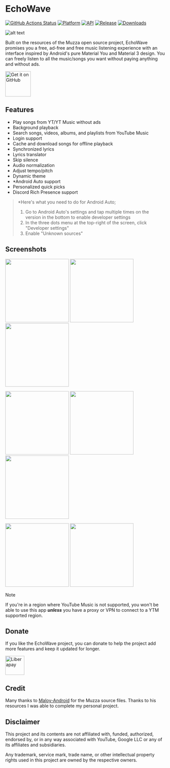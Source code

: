 # EchoWave
[![GitHub Actions Status](https://img.shields.io/github/actions/workflow/status/WSTxda/Google-Shortcuts-Launcher/.github%2Fworkflows%2Fandroid.yml?style=for-the-badge&logo=github-actions&labelColor=21262D&color=3FB950)](https://github.com/WSTxda/Google-Shortcuts-Launcher/actions) [![Platform](https://img.shields.io/badge/android-platform?style=for-the-badge&label=platform&labelColor=21262d&color=6e7681)](https://www.android.com) [![API](https://img.shields.io/badge/24%2B-level?style=for-the-badge&logo=android&logoColor=3cd382&label=API&labelColor=21262d&color=ff663b)](https://developer.android.com/studio/releases/platforms) [![Release](https://img.shields.io/github/v/release/RRechz/EchoWave?display_name=tag&style=for-the-badge&logo=github&labelColor=21262d&color=1f6feb)](https://github.com/RRechz/EchoWave/releases) [![Downloads](https://img.shields.io/github/downloads/RRechz/EchoWave/total)](https://github.com/RRechz/EchoWave/releases)

![alt text](https://github.com/RRechz/EchoWave/blob/main/images/banner.png)

Built on the resources of the Muzza open source project, EchoWave promises you a free, ad-free and free music listening experience with an interface inspired by Android's pure Material You and Material 3 design. You can freely listen to all the music/songs you want without paying anything and without ads.

[<img src="https://github.com/machiav3lli/oandbackupx/blob/034b226cea5c1b30eb4f6a6f313e4dadcbb0ece4/badge_github.png" alt="Get it on GitHub" height="80">](https://github.com/RRechz/EchoWave/releases/latest)

## Features

- Play songs from YT/YT Music without ads
- Background playback
- Search songs, videos, albums, and playlists from YouTube Music
- Login support
- Cache and download songs for offline playback
- Synchronized lyrics
- Lyrics translator
- Skip silence
- Audio normalization
- Adjust tempo/pitch
- Dynamic theme
- *Android Auto support
- Personalized quick picks
- Discord Rich Presence support

> *Here's what you need to do for Android Auto;
> 1. Go to Android Auto's settings and tap multiple times on the version in the bottom to enable developer settings
> 2. In the three dots menu at the top-right of the screen, click "Developer settings"
> 3. Enable "Unknown sources"

## Screenshots

<p float="left">
  <img src="https://github.com/RRechz/EchoWave/blob/main/images/Screenshot_20241222-184827.png" width="200" />
  <img src="https://github.com/RRechz/EchoWave/blob/main/images/Screenshot_20241222-184834.png" width="200" />
  <img src="https://github.com/RRechz/EchoWave/blob/main/images/Screenshot_20241222-184844.png" width="200" />
</p>
<p float="left">
  <img src="https://github.com/RRechz/EchoWave/blob/main/images/Screenshot_20241222-184850.png" width="200" />
  <img src="https://github.com/RRechz/EchoWave/blob/main/images/Screenshot_20241222-184903.png" width="200" />
  <img src="https://github.com/RRechz/EchoWave/blob/main/images/Screenshot_20241222-184913.png" width="200" />
</p>
<p float="left">
  <img src="https://github.com/RRechz/EchoWave/blob/main/images/Screenshot_20241222-184941.png" width="200" />
  <img src="https://github.com/RRechz/EchoWave/blob/main/images/Screenshot_20241222-184950.png" width="200" />
</p>

> [!NOTE]  
>
>If you're in a region where YouTube Music is not supported, you won't be able to use this app
***unless*** you have a proxy or VPN to connect to a YTM supported region.

## Donate

If you like the EchoWave project, you can donate to help the project add more features and keep it updated for longer.

<a href="https://www.buymeacoffee.com/section"><img src="https://github.com/RRechz/EchoWave/blob/main/images/buymeacoffee.png" alt="Liberapay" height="60" ></a>

## Credit

Many thanks to [Maloy-Android](https://github.com/Maloy-Android/) for the Muzza source files. Thanks to his resources I was able to complete my personal project.

## Disclaimer

This project and its contents are not affiliated with, funded, authorized, endorsed by, or in any
way associated with YouTube, Google LLC or any of its affiliates and subsidiaries.

Any trademark, service mark, trade name, or other intellectual property rights used in this project
are owned by the respective owners.
